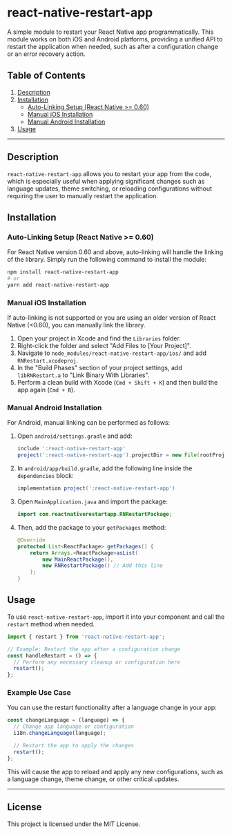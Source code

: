 # react-native-restart-app

A simple module to restart your React Native app programmatically. This module works on both iOS and Android platforms, providing a unified API to restart the application when needed, such as after a configuration change or an error recovery action.

## Table of Contents

1. [Description](#description)
2. [Installation](#installation)
   - [Auto-Linking Setup (React Native >= 0.60)](#auto-linking-setup-react-native--060)
   - [Manual iOS Installation](#manual-ios-installation)
   - [Manual Android Installation](#manual-android-installation)
3. [Usage](#usage)

---

## Description

`react-native-restart-app` allows you to restart your app from the code, which is especially useful when applying significant changes such as language updates, theme switching, or reloading configurations without requiring the user to manually restart the application.

## Installation

### Auto-Linking Setup (React Native >= 0.60)

For React Native version 0.60 and above, auto-linking will handle the linking of the library. Simply run the following command to install the module:

```bash
npm install react-native-restart-app
# or
yarn add react-native-restart-app
```

### Manual iOS Installation

If auto-linking is not supported or you are using an older version of React Native (<0.60), you can manually link the library.

1. Open your project in Xcode and find the `Libraries` folder.
2. Right-click the folder and select "Add Files to [Your Project]".
3. Navigate to `node_modules/react-native-restart-app/ios/` and add `RNRestart.xcodeproj`.
4. In the "Build Phases" section of your project settings, add `libRNRestart.a` to "Link Binary With Libraries".
5. Perform a clean build with Xcode (`Cmd + Shift + K`) and then build the app again (`Cmd + B`).

### Manual Android Installation

For Android, manual linking can be performed as follows:

1. Open `android/settings.gradle` and add:

   ```gradle
   include ':react-native-restart-app'
   project(':react-native-restart-app').projectDir = new File(rootProject.projectDir, '../node_modules/react-native-restart-app/android')
   ```

2. In `android/app/build.gradle`, add the following line inside the `dependencies` block:

   ```gradle
   implementation project(':react-native-restart-app')
   ```

3. Open `MainApplication.java` and import the package:

   ```java
   import com.reactnativerestartapp.RNRestartPackage;
   ```

4. Then, add the package to your `getPackages` method:

   ```java
   @Override
   protected List<ReactPackage> getPackages() {
       return Arrays.<ReactPackage>asList(
           new MainReactPackage(),
           new RNRestartPackage() // Add this line
       );
   }
   ```

## Usage

To use `react-native-restart-app`, import it into your component and call the `restart` method when needed.

```javascript
import { restart } from 'react-native-restart-app';

// Example: Restart the app after a configuration change
const handleRestart = () => {
  // Perform any necessary cleanup or configuration here
  restart();
};
```

### Example Use Case

You can use the restart functionality after a language change in your app:

```javascript
const changeLanguage = (language) => {
  // Change app language or configuration
  i18n.changeLanguage(language);

  // Restart the app to apply the changes
  restart();
};
```

This will cause the app to reload and apply any new configurations, such as a language change, theme change, or other critical updates.

---

## License

This project is licensed under the MIT License.
